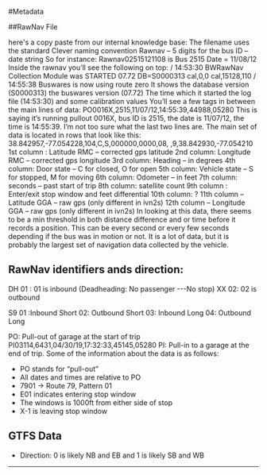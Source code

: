 #Metadata

##RawNav File

here's a copy paste from our internal knowledge base:
The filename uses the standard Clever naming convention
Rawnav – 5 digits for the bus ID – date string
So for instance:
Rawnav02515121108 is
Bus 2515
Date = 11/08/12
Inside the rawnav you’ll see the following on top:
/ 14:53:30 BWRawNav Collection Module was STARTED 07.72 DB=S0000313
cal,0,0
cal,15128,110
/ 14:55:38 Buswares is now using route zero
It shows the database version (S0000313) the buswares version (07.72) The time which it started the log file (14:53:30) and some calibration values
You’ll see a few tags in between the main lines of data:
PO0016X,2515,11/07/12,14:55:39,44988,05280
This is saying it’s running pullout 0016X, bus ID is 2515, the date is 11/07/12, the time is 14:55:39.  I’m not too sure what the last two lines are.
The main set of data is located in rows that look like this:
38.842957,-77.054228,104,C,S,000000,0000,08,   ,9,38.842930,-77.054210
1st column : Latitude RMC – corrected gps latitude
2nd column: Longitude RMC – corrected gps longitude
3rd column: Heading – in degrees
4th column: Door state – C for closed, O for open
5th column: Vehicle state – S for stopped, M for moving
6th column: Odometer – in feet
7th column: seconds – past start of trip
8th column: satellite count
9th column : Enter/exit stop window and feet differential
10th column: ?
11th column – Latitude GGA – raw gps (only different in ivn2s)
12th column – Longitude GGA – raw gps (only different in ivn2s)
In looking at this data, there seems to be a min threshold in both distance difference and or time before it records a position.  This can be every second or every few seconds depending if the bus was in motion or not.  It is a lot of data, but it is probably the largest set of navigation data collected by the vehicle. 

## RawNav identifiers ands direction:
DH 01 : 01 is inbound (Deadheading: No passenger ---No stop)
XX 02: 02 is outbound
 
S9
01 :Inbound Short
02: Outbound Short
03: Inbound Long
04: Outbound Long  

PO: Pull-out of garage at the start of trip
PI03114,6431,04/30/19,17:32:33,45145,05280
PI: Pull-in to a garage at the end of trip.
Some of the information about the data is as follows: 
- PO stands for “pull-out” 
- All dates and times are relative to PO 
- 7901 -> Route 79, Pattern 01 
- E01 indicates entering stop window 
- The windows is 1000ft from either side of stop 
- X-1 is leaving stop window 

## GTFS Data
- Direction: 0 is likely NB and EB and 1 is likely SB and WB
------------------------------------------------------------------------------------